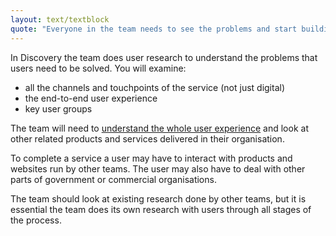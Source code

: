 ```yaml
---
layout: text/textblock
quote: "Everyone in the team needs to see the problems and start building empathy with end users."
---
```


In Discovery the team does user research to understand the problems that users need to be solved. You will examine:
- all the channels and touchpoints of the service (not just digital)
- the end-to-end user experience
- key user groups

The team will need to [understand the whole user experience](/service-design-delivery-process/whole-user-experience/) and look at other related products and services delivered in their organisation.

To complete a service a user may have to interact with products and websites run by other teams. The user may also have to deal with other parts of government or commercial organisations.

The team should look at existing research done by other teams, but it is essential the team does its own research with users through all stages of the process.
